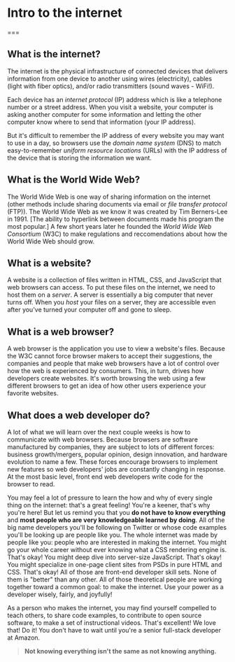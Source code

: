 # Intro to the internet
===

## What is the internet?

The internet is the physical infrastructure of connected devices that delivers information from one device to another using wires (electricity), cables (light with fiber optics), and/or radio transmitters (sound waves - WiFi!).

Each device has an _internet protocol_ (IP) address which is like a telephone number or a street address. When you visit a website, your computer is asking another computer for some information and letting the other computer know where to send that information (your IP address).  

But it's difficult to remember the IP address of every website you may want to use in a day, so browsers use the _domain name system_ (DNS) to match easy-to-remember  _uniform resource locations_ (URLs) with the IP address of the device that is storing the information we want.

## What is the World Wide Web?

The World Wide Web is one way of sharing information on the internet (other methods include sharing documents via email or _file transfer protocol_ (FTP)).  The World Wide Web as we know it was created by Tim Berners-Lee in 1991. [The ability to hyperlink between documents made his program the most popular.] A few short years later he founded the _World Wide Web Consortium_ (W3C) to make regulations and reccomendations about how the World Wide Web should grow.

## What is a website?

A website is a collection of files written in HTML, CSS, and JavaScript that web browsers can access. To put these files on the internet, we need to host them on a _server_. A server is essentially a big computer that never turns off. When you _host_ your files on a server, they are accessible even after you've turned your computer off and gone to sleep. 

## What is a web browser?

A web browser is the application you use to view a website's files. Because the W3C cannot force browser makers to accept their suggestions, the companies and people that make web browsers have a lot of control over how the web is experienced by consumers. This, in turn, drives how developers create websites. It's worth browsing the web using a few different browsers to get an idea of how other users experience your favorite websites.

## What does a web developer do?

A lot of what we will learn over the next couple weeks is how to communicate with web browsers. Because browsers are software manufactured by companies, they are subject to lots of different forces: business growth/mergers, popular opinion, design innovation, and hardware evolution to name a few. These forces encourage browsers to implement new features so web developers' jobs are constantly changing in response. At the most basic level, front end web developers write code for the browser to read.

You may feel a lot of pressure to learn the how and why of every single thing on the internet: that's a great feeling! You're a keener, that's why you're here! But let us remind you that you **do not have to know everything** and **most people who are very knowledgeable learned by doing**. All of the big name developers you'll be following on Twitter or whose code examples you'll be looking up are people like you. The whole internet was made by people like you: people who are interested in making the internet. You might go your whole career without ever knowing what a CSS rendering engine is. That's okay! You might deep dive into server-size JavaScript. That's okay! You might specialize in one-page client sites from PSDs in pure HTML and CSS. That's okay! All of those are front-end developer skill sets. None of them is "better" than any other. All of those theoretical people are working together toward a common goal: to make the internet. Use your power as a developer wisely, fairly, and joyfully!

As a person who makes the internet, you may find yourself compelled to teach others, to share code examples, to contribute to open source software, to make a set of instructional videos. That's excellent! We love that! Do it! You don't have to wait until you're a senior full-stack developer at Amazon. 

> **Not knowing everything isn't the same as not knowing anything.** 

